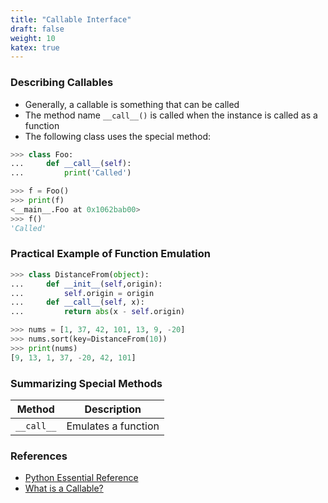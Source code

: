 ```yaml
---
title: "Callable Interface"
draft: false
weight: 10
katex: true
---
```


### Describing Callables
- Generally, a callable is something that can be called
- The method name `__call__()` is called when the instance is called as a function
- The following class uses the special method:

```python
>>> class Foo:
...     def __call__(self):
...         print('Called') 

>>> f = Foo() 
>>> print(f)
<__main__.Foo at 0x1062bab00>
>>> f()
'Called'
```

### Practical Example of Function Emulation

```python
>>> class DistanceFrom(object):
...     def __init__(self,origin):
...         self.origin = origin
...     def __call__(self, x):
...         return abs(x - self.origin)

>>> nums = [1, 37, 42, 101, 13, 9, -20]
>>> nums.sort(key=DistanceFrom(10))
>>> print(nums)
[9, 13, 1, 37, -20, 42, 101]
```

### Summarizing Special Methods

| Method     | Description                    |
| ---------- | ------------------------------ |
| `__call__` | Emulates a function            |

### References
- [Python Essential Reference](http://index-of.co.uk/Python/Python%20Essential%20Reference,%20Fourth%20Edition.pdf)
- [What is a Callable?](https://stackoverflow.com/a/111255/12777044)

